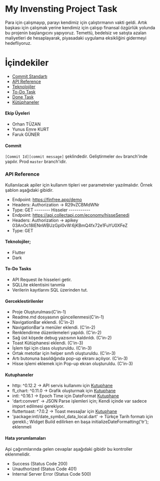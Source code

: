 # My Invensting Project Task

Para için çalışmayıp, parayı kendimiz için çalıştırmanın vakti geldi. 
Artık başkası için çalışmak yerine kendimiz için çalışıp finansal özgürlük yolunda bu projenin başlangıcını yapıyoruz.
Temettü, bedelsiz ve satışta azalan maliyetleri de hesaplayarak, piyasadaki uygulama eksikliğini gidermeyi hedefliyoruz.

# İçindekiler
- [Commit Standartı](#commit)
- [API Reference](#api-reference)
- [Teknolojiler](#Teknolojiler)
- [To-Do Task](#To-Do-Tasks)
- [Done Task](#Gerceklestirilenler)
- [Kütüphaneler](#Kutuphaneler)


#### Ekip Üyeleri
- Orhan TÜZAN
- Yunus Emre KURT
- Faruk GÜNER

#### Commit
`[Commit Id][commit message]` şeklindedir. 
Geliştirmeler `dev` branch'inde yapılır. Prod `master` branch'idir.

### API Reference
Kullanılacak apiler için kullanım tipleri ver parametreler yazılmalıdır. Örnek şablon aşağıdaki gibidir.
- Endpoint: https://finfree.app/demo
- Headers: Authorization -> R29vZCBMdWNr
- Type: GET
-------- Hisseler -----------
- Endpoint: https://api.collectapi.com/economy/hisseSenedi
- Headers: Authorization -> apikey 03AnOc18IENnWBUzGpI0vW:6jKBmQ4fx72e1FuYU0XFeZ
- Type: GET

#### Teknolojiler;
- Flutter
- Dark

#### To-Do Tasks
- API Request ile hisseleri getir.
- SQLLite eklentisini tanımla
- Verilerin kayıtlarını SQL üzerinden tut.


#### Gerceklestirilenler
- Proje Oluşturulması(C'in-1)
- Readme.md dosyasının güncellenmesi(C'in-1)
- NavigationBar eklendi. (C'in-2)
- NavigationBar'a menüler eklendi. (C'in-2)
- Renklendirme düzenlemeleri yapıldı. (C'in-2)
- Sağ üst köşede debug yazısının kaldırıldı. (C'in-2)
- Toast Kütüphanesi eklendi. (C'in-3)
- İşlem tipi için class oluşturuldu. (C'in-3)
- Ortak metotlar için helper sınıfı oluşturuldu. (C'in-3)
- Artı butonuna basıldığında pop-up ekranı açılıyor. (C'in-3)
- Hisse işlemi eklemek için Pop-up ekran oluşturuldu. (C'in-3)


#### Kutuphaneler
- http: ^0.12.2 -> API servis kullanımı için [Kutuphane](https://pub.dev/packages/http/install)
- fl_chart: ^0.11.0 -> Grafik oluşturmak için [Kutuphane](https://pub.dev/packages/fl_chart/install)
- intl: ^0.16.1 -> Epoch Time için DateFormat [Kutuphane](https://pub.dev/packages/intl/install)
- 'dart:convert' -> JSON Parse işlemleri için; Kendi içinde var sadece import edilmesi gerekiyor.
- fluttertoast: ^7.0.2 -> Toast messajlar için [Kutuphane](https://pub.dev/packages/fluttertoast/install)
- 'package:intl/date_symbol_data_local.dart' -> Türkçe Tarih formatı için gerekli.; Widget Build edilirken en başa initializeDateFormatting('tr'); eklenmeli

#### Hata yorumlamaları
Api çağırımlarında gelen cevaplar aşağıdaki gibidir bu kontroller eklenmelidir.
- Success (Status Code 200)
- Unauthorized (Status Code 401)
- Internal Server Error (Status Code 500)
